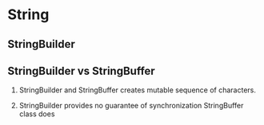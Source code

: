 # String

## StringBuilder


## StringBuilder vs StringBuffer

1. StringBuilder and StringBuffer creates mutable sequence of characters.

2. StringBuilder provides no guarantee of synchronization
   StringBuffer class does
